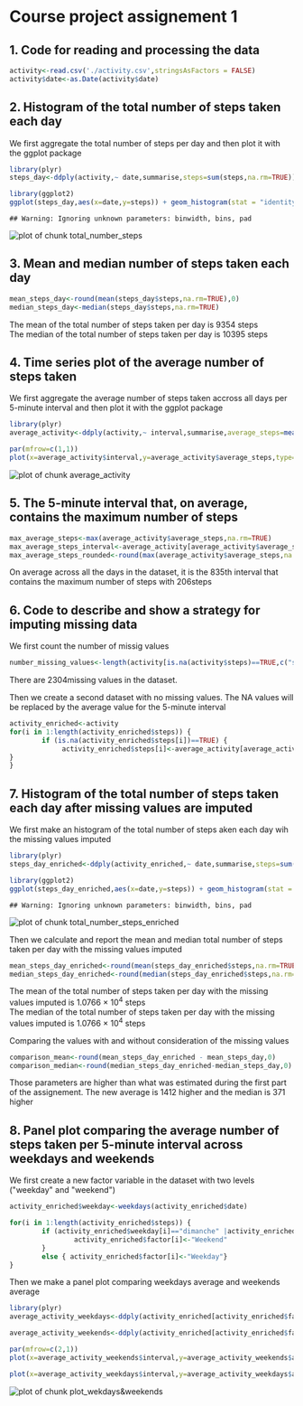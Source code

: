 # **Course project assignement 1**

## 1. Code for reading and processing the data


```r
activity<-read.csv('./activity.csv',stringsAsFactors = FALSE)
activity$date<-as.Date(activity$date)
```

## 2. Histogram of the total number of steps taken each day

We first aggregate the total number of steps per day and then plot it with the ggplot package

```r
library(plyr)
steps_day<-ddply(activity,~ date,summarise,steps=sum(steps,na.rm=TRUE))

library(ggplot2)
ggplot(steps_day,aes(x=date,y=steps)) + geom_histogram(stat = "identity")+xlab("Day") + ylab("Total steps")+ggtitle("Total number of steps taken per day")
```

```
## Warning: Ignoring unknown parameters: binwidth, bins, pad
```

![plot of chunk total_number_steps](figure/total_number_steps-1.png)

## 3. Mean and median number of steps taken each day

```r
mean_steps_day<-round(mean(steps_day$steps,na.rm=TRUE),0)
median_steps_day<-median(steps_day$steps,na.rm=TRUE)
```
The mean of the total number of steps taken per day is 9354 steps  
The median of the total number of steps taken per day is 10395 steps  

## 4. Time series plot of the average number of steps taken
We first aggregate the average number of steps taken accross all days per 5-minute interval and then plot it with the ggplot package

```r
library(plyr)
average_activity<-ddply(activity,~ interval,summarise,average_steps=mean(steps,na.rm=TRUE))

par(mfrow=c(1,1))
plot(x=average_activity$interval,y=average_activity$average_steps,type="l",xlab="Time interval",ylab="Total number of steps",main="Total number of steps per interval")
```

![plot of chunk average_activity](figure/average_activity-1.png)

## 5. The 5-minute interval that, on average, contains the maximum number of steps

```r
max_average_steps<-max(average_activity$average_steps,na.rm=TRUE)
max_average_steps_interval<-average_activity[average_activity$average_steps==max_average_steps,c("interval")]
max_average_steps_rounded<-round(max(average_activity$average_steps,na.rm=TRUE),0)
```
On average across all the days in the dataset, it is the 835th interval that contains the maximum number of steps with 206steps

## 6. Code to describe and show a strategy for imputing missing data
We first count the number of missig values

```r
number_missing_values<-length(activity[is.na(activity$steps)==TRUE,c("steps")])
```
There are 2304missing values in the dataset.

Then we create a second dataset with no missing values. The NA values will be replaced by the average value for the 5-minute interval


```r
activity_enriched<-activity
for(i in 1:length(activity_enriched$steps)) {
        if (is.na(activity_enriched$steps[i])==TRUE) {
             activity_enriched$steps[i]<-average_activity[average_activity$interval==activity_enriched$interval[i],c("average_steps")]
}
}
```

## 7. Histogram of the total number of steps taken each day after missing values are imputed

We first make an histogram of the total number of steps aken each day wih the missing values imputed


```r
library(plyr)
steps_day_enriched<-ddply(activity_enriched,~ date,summarise,steps=sum(steps))

library(ggplot2)
ggplot(steps_day_enriched,aes(x=date,y=steps)) + geom_histogram(stat = "identity")+xlab("Day") + ylab("Total steps")+ggtitle("Total number of steps taken per day after imputing missing values")
```

```
## Warning: Ignoring unknown parameters: binwidth, bins, pad
```

![plot of chunk total_number_steps_enriched](figure/total_number_steps_enriched-1.png)

Then we calculate and report the mean and median total number of steps taken per day with the missing values imputed


```r
mean_steps_day_enriched<-round(mean(steps_day_enriched$steps,na.rm=TRUE),0)
median_steps_day_enriched<-round(median(steps_day_enriched$steps,na.rm=TRUE),0)
```
The mean of the total number of steps taken per day with the missing values imputed is 1.0766 &times; 10<sup>4</sup> steps  
The median of the total number of steps taken per day with the missing values imputed is 1.0766 &times; 10<sup>4</sup> steps  

Comparing the values with and without consideration of the missing values

```r
comparison_mean<-round(mean_steps_day_enriched - mean_steps_day,0)
comparison_median<-round(median_steps_day_enriched-median_steps_day,0)
```
Those parameters are higher than what was estimated during the first part of the assignement. The new average is 1412 higher and the median is 371 higher

## 8. Panel plot comparing the average number of steps taken per 5-minute interval across weekdays and weekends

We first create a new factor variable in the dataset with two levels ("weekday" and "weekend")

```r
activity_enriched$weekday<-weekdays(activity_enriched$date)

for(i in 1:length(activity_enriched$steps)) {
        if (activity_enriched$weekday[i]=="dimanche" |activity_enriched$weekday[i]=="samedi") {
                activity_enriched$factor[i]<-"Weekend" 
        }
        else { activity_enriched$factor[i]<-"Weekday"}
}
```

Then we make a panel plot comparing weekdays average and weekends average

```r
library(plyr)
average_activity_weekdays<-ddply(activity_enriched[activity_enriched$factor=="Weekday",],~ interval,summarise,average_steps=mean(steps,na.rm=TRUE))

average_activity_weekends<-ddply(activity_enriched[activity_enriched$factor=="Weekend",],~ interval,summarise,average_steps=mean(steps,na.rm=TRUE))

par(mfrow=c(2,1))
plot(x=average_activity_weekends$interval,y=average_activity_weekends$average_steps,type="l",xlab="Time interval",ylab="Total number of steps",main="Weekends")

plot(x=average_activity_weekdays$interval,y=average_activity_weekdays$average_steps,type="l",xlab="Time interval",ylab="Total number of steps",main="Weekdays")
```

![plot of chunk plot_wekdays&weekends](figure/plot_wekdays&weekends-1.png)

